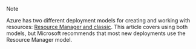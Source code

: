 > [!NOTE]
> Azure has two different deployment models for creating and working with resources:  [Resource Manager and classic](../articles/azure-resource-manager/resource-manager-deployment-model.md). This article covers using both models, but Microsoft recommends that most new deployments use the Resource Manager model.
